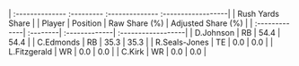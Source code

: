 | :-------------- :--------- :-------------- :------------------|
|                        Rush Yards Share                       |
| Player        | Position | Raw Share (%) | Adjusted Share (%) |
| :-------------| :--------| :-------------| :------------------|
| D.Johnson     | RB       | 54.4          | 54.4               |
| C.Edmonds     | RB       | 35.3          | 35.3               |
| R.Seals-Jones | TE       | 0.0           | 0.0                |
| L.Fitzgerald  | WR       | 0.0           | 0.0                |
| C.Kirk        | WR       | 0.0           | 0.0                |